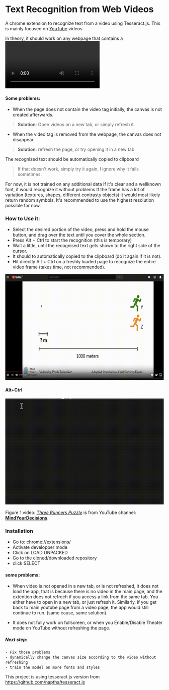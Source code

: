 # Text Recognition from Web Videos
A chrome extension to recognize text from a video using Tesseract.js.
This is mainly focused on [YouTube](https://www.youtube.com/) videos

In theory, it should work on any webpage that contains a <video> tag.
 
 
 #### Some problems:
- When the page does not contain the video tag initially, the canvas is not created afterwards.
 > **Solution**: Open videos on a new tab, or simply refresh it.
- When the video tag is removed from the webpage, the canvas does not disappear.
 > **Solution**: refresh the page, or try opening it in a new tab.
 
  
The recognized text should be automatically copied to clipboard
>If that doesn't work, simply try it again, I ignore why it fails sometimes.

For now, it is not trained on any additional data
If it's clear and a wellknown font, it would recognize it without problems
If the frame has a lot of variation (textures, shapes, different contrasty objects) it would  most likely return random symbols.
It's recommended to use the highest resolution possible for now.



### How to Use it:
 - Select the desired portion of the video, press and hold the mouse button, and drag over the text until you cover the whole section.
 - Press Alt + Ctrl to start the recognition (this is temporary)
 - Wait a little, until the recognised text gets shown to the right side of the cursor.
 - It should to automatically copied to the clipboard (do it again if it is not).
 - Hit directly Alt + Ctrl on a freshly loaded page to recognize the entire video frame (takes time, not recommended).

![Select text area](./p1.gif)
#### Alt+Ctrl
![Paste recognized text](./p2.gif)

Figure 1 video: [_Three Runners Puzzle_](https://www.youtube.com/watch?v=C6emQS14Tbk) is from YouTube channel: [**MindYourDecisions**](https://www.youtube.com/channel/UCHnj59g7jezwTy5GeL8EA_g).

### Installation
- Go to: chrome://extensions/
- Activate developper mode
- Click on LOAD UNPACKED
- Go to the cloned/downloaded repository
- click SELECT


#### some problems:
  - When video is not opened in a new tab, or is not refreshed, it does not load the app, that is because there is no video in the main page, and the extention does not refrech if you access a link from the same tab.
  You either have to open in a new tab, or just refresh it.
   Similarly, if you get back to main youtube page from a video page, the app would still continue to run. (same cause, same solution). 
   
  - It does not fully work on fullscreen, or when you Enable/Disable Theater mode on YouTube without refreshing the page.
  
##### Next step:
    - Fix those problems
    - dynamically change the canvas size according to the video without refreshing
    - train the model on more fonts and styles
    
This project is using tesseract.js version from https://github.com/naptha/tesseract.js
